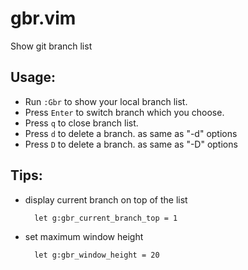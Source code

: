 # gbr.vim

Show git branch list

## Usage:

* Run `:Gbr` to show your local branch list.
* Press `Enter` to switch branch which you choose.
* Press `q` to close branch list.
* Press `d` to delete a branch. as same as "-d" options
* Press `D` to delete a branch. as same as "-D" options

## Tips:

* display current branch on top of the list

        let g:gbr_current_branch_top = 1

* set maximum window height

        let g:gbr_window_height = 20

